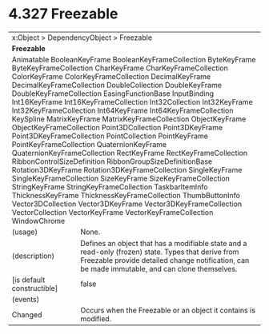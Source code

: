 <html dir="LTR" xmlns:mshelp="http://msdn.microsoft.com/mshelp" xmlns:ddue="http://ddue.schemas.microsoft.com/authoring/2003/5" xmlns:xlink="http://www.w3.org/1999/xlink" xmlns:tool="http://www.microsoft.com/tooltip">

<body>
 <input type="hidden" id="userDataCache" class="userDataStyle">
 <input type="hidden" id="hiddenScrollOffset">
 <img id="dropDownImage" style="display:none; height:0; width:0;" src="../local/drpdown.gif">
 <img id="dropDownHoverImage" style="display:none; height:0; width:0;" src="../local/drpdown_orange.gif">
 <img id="collapseImage" style="display:none; height:0; width:0;" src="../local/collapse.gif">
 <img id="expandImage" style="display:none; height:0; width:0;" src="../local/exp.gif">
 <img id="collapseAllImage" style="display:none; height:0; width:0;" src="../local/collall.gif">
 <img id="expandAllImage" style="display:none; height:0; width:0;" src="../local/expall.gif">
 <img id="copyImage" style="display:none; height:0; width:0;" src="../local/copycode.gif">
 <img id="copyHoverImage" style="display:none; height:0; width:0;" src="../local/copycodeHighlight.gif">
 <div id="header"><h1 class="heading">4.327 Freezable</h1></div>

 <div id="mainSection">
 <div id="mainBody">
 <div id="allHistory" class="saveHistory" onsave="saveAll()" onload="loadAll()"></div>
 <p xmlns:wsd="http://wsdev.schemas.microsoft.com/authoring/2008/2" xmlns:msxsl="urn:schemas-microsoft-com:xslt" xmlns:script="urn:script" xmlns:build="urn:build">
 </p>
 <div id="sectionSection0" class="section" name="collapseableSection">
 <content xmlns="http://ddue.schemas.microsoft.com/authoring/2003/5" xmlns:wsd="http://wsdev.schemas.microsoft.com/authoring/2008/2" xmlns:msxsl="urn:schemas-microsoft-com:xslt" xmlns:script="urn:script" xmlns:build="urn:build">
 </content>
 </div>
 <div id="sectionSection1" class="section" name="collapseableSection">
 <content xmlns="http://ddue.schemas.microsoft.com/authoring/2003/5" xmlns:wsd="http://wsdev.schemas.microsoft.com/authoring/2008/2" xmlns:msxsl="urn:schemas-microsoft-com:xslt" xmlns:script="urn:script" xmlns:build="urn:build">
 <table class="ProtocolAuthoredTable" xmlns="">
 <tr><td colspan="2">
<mshelp:link keywords="c0d383e4-fcdb-4546-a06b-81c262fe2a5e" tabindex="0">x:Object</mshelp:link> &gt; <mshelp:link keywords="44a6e58f-41e0-4602-b1d2-75a9b44a5acb" tabindex="0">DependencyObject</mshelp:link> &gt; <mshelp:link keywords="14abf0ee-8f63-4ed1-80bd-0b71e55f11cb" tabindex="0">Freezable</mshelp:link> </td>
 </tr>
 <tr><td colspan="2">
 <b>Freezable</b> </td>
 </tr>
 <tr><td colspan="2">
<mshelp:link keywords="4853919b-6874-4e1c-9343-c5cac9c192f9" tabindex="0">Animatable</mshelp:link> <mshelp:link keywords="f43b0a0d-4afa-49de-8d8c-f34087a98c0a" tabindex="0">BooleanKeyFrame</mshelp:link> <mshelp:link keywords="1dc67a49-5eef-4aa9-8096-d19c649d94a1" tabindex="0">BooleanKeyFrameCollection</mshelp:link> <mshelp:link keywords="e53f3c1d-3b6a-4d18-95be-7d005af0f619" tabindex="0">ByteKeyFrame</mshelp:link> <mshelp:link keywords="b28ffaba-d6f2-4d4b-afb0-0137a1bef42a" tabindex="0">ByteKeyFrameCollection</mshelp:link> <mshelp:link keywords="0fde1345-6c07-458d-a669-cd174443dd62" tabindex="0">CharKeyFrame</mshelp:link> <mshelp:link keywords="b49a8eca-65d6-421a-a32e-06224d5a7444" tabindex="0">CharKeyFrameCollection</mshelp:link> <mshelp:link keywords="a36d3727-45ac-4cc4-9f24-834121f18fd4" tabindex="0">ColorKeyFrame</mshelp:link> <mshelp:link keywords="113811d3-dc8f-4549-9f50-e113e8005883" tabindex="0">ColorKeyFrameCollection</mshelp:link> <mshelp:link keywords="ca7f8a19-413e-4d64-aa8e-a34a7c2d12a3" tabindex="0">DecimalKeyFrame</mshelp:link> <mshelp:link keywords="bdec9a06-09ab-4c64-bd06-308de5e0f8f6" tabindex="0">DecimalKeyFrameCollection</mshelp:link> <mshelp:link keywords="f48ada27-9729-46b9-95eb-97778454db21" tabindex="0">DoubleCollection</mshelp:link> <mshelp:link keywords="50abe751-818d-4cb1-85e5-512d6cb1abb2" tabindex="0">DoubleKeyFrame</mshelp:link> <mshelp:link keywords="cf7248a6-a7d2-4fca-96ad-e45e01da7de8" tabindex="0">DoubleKeyFrameCollection</mshelp:link> <mshelp:link keywords="f39352c6-64f2-40d3-a223-52a25b3bd627" tabindex="0">EasingFunctionBase</mshelp:link> <mshelp:link keywords="a8b44db5-6882-4761-9e29-cb77ff5da32a" tabindex="0">InputBinding</mshelp:link> <mshelp:link keywords="20a33306-e8d2-4cf6-b3fe-077089b563b8" tabindex="0">Int16KeyFrame</mshelp:link> <mshelp:link keywords="9888ac2d-f461-45ce-afa9-c007fd78c57b" tabindex="0">Int16KeyFrameCollection</mshelp:link> <mshelp:link keywords="a8420811-e06f-48cf-850c-2acd4b9efef9" tabindex="0">Int32Collection</mshelp:link> <mshelp:link keywords="28a9a449-184f-468c-a127-ab505effc596" tabindex="0">Int32KeyFrame</mshelp:link> <mshelp:link keywords="8d590d42-9a39-4ffe-9b39-5851e0846fe2" tabindex="0">Int32KeyFrameCollection</mshelp:link> <mshelp:link keywords="83593cde-0188-4bfd-a2af-770099b3d04c" tabindex="0">Int64KeyFrame</mshelp:link> <mshelp:link keywords="dbb7623d-7812-4bf9-8448-81345652e6fd" tabindex="0">Int64KeyFrameCollection</mshelp:link> <mshelp:link keywords="75992b86-199b-466a-b041-f9d401954ea9" tabindex="0">KeySpline</mshelp:link> <mshelp:link keywords="089783d4-461c-416b-a07f-815dbb6bb3de" tabindex="0">MatrixKeyFrame</mshelp:link> <mshelp:link keywords="5d921611-9b19-4664-9d35-8f90d5dcdeba" tabindex="0">MatrixKeyFrameCollection</mshelp:link> <mshelp:link keywords="559ce2ab-d6c9-4304-8dd7-1b75e2d03451" tabindex="0">ObjectKeyFrame</mshelp:link> <mshelp:link keywords="005ef84d-b840-4a4f-a433-bbd6fa79db52" tabindex="0">ObjectKeyFrameCollection</mshelp:link> <mshelp:link keywords="56bae171-0918-4ba9-9afe-699c9e379828" tabindex="0">Point3DCollection</mshelp:link> <mshelp:link keywords="af1b95f8-9a73-4d24-972e-1a0764bf5ed3" tabindex="0">Point3DKeyFrame</mshelp:link> <mshelp:link keywords="efb889e4-870c-4b32-9909-ea7d7ac373a3" tabindex="0">Point3DKeyFrameCollection</mshelp:link> <mshelp:link keywords="db2d816a-2142-41c3-ab82-98fc4b60bc8d" tabindex="0">PointCollection</mshelp:link> <mshelp:link keywords="ac74ab0a-9cdc-4156-aa34-7046f51f5a89" tabindex="0">PointKeyFrame</mshelp:link> <mshelp:link keywords="93fd0f19-3b08-4193-a997-e701e6f3b8ce" tabindex="0">PointKeyFrameCollection</mshelp:link> <mshelp:link keywords="c30c4ec5-a78e-4cc7-853e-ef559800015f" tabindex="0">QuaternionKeyFrame</mshelp:link> <mshelp:link keywords="136f947b-bc33-4e71-b218-d714cba9b75b" tabindex="0">QuaternionKeyFrameCollection</mshelp:link> <mshelp:link keywords="ade40832-aa51-4705-8284-159be72b9396" tabindex="0">RectKeyFrame</mshelp:link> <mshelp:link keywords="0dcd4382-d0be-4a94-bb7f-0f20c3cc055c" tabindex="0">RectKeyFrameCollection</mshelp:link> <mshelp:link keywords="cd0fac85-2579-440f-9a11-6ec50bccd36a" tabindex="0">RibbonControlSizeDefinition</mshelp:link> <mshelp:link keywords="784792f7-9e39-495c-8797-8f40737d8981" tabindex="0">RibbonGroupSizeDefinitionBase</mshelp:link> <mshelp:link keywords="7912ae10-3e9c-4e07-b5ee-75db293f961b" tabindex="0">Rotation3DKeyFrame</mshelp:link> <mshelp:link keywords="aee5b2b1-457c-4a36-98bd-d2144bce9680" tabindex="0">Rotation3DKeyFrameCollection</mshelp:link> <mshelp:link keywords="9c22c2ad-c521-456a-8b70-0fb0a78bfc6a" tabindex="0">SingleKeyFrame</mshelp:link> <mshelp:link keywords="3c479b82-6df3-4de2-af13-ef7f0daa12bd" tabindex="0">SingleKeyFrameCollection</mshelp:link> <mshelp:link keywords="dad83bef-9994-4546-a430-214689034388" tabindex="0">SizeKeyFrame</mshelp:link> <mshelp:link keywords="27df6310-4fe4-4c3d-b270-14a510ada2e8" tabindex="0">SizeKeyFrameCollection</mshelp:link> <mshelp:link keywords="5fb42522-db55-46c9-9b3d-5e28526c2b5c" tabindex="0">StringKeyFrame</mshelp:link> <mshelp:link keywords="f5b8509e-6267-4ded-a721-d50d580b4594" tabindex="0">StringKeyFrameCollection</mshelp:link> <mshelp:link keywords="c3bd174a-56a1-40af-bbf5-d78c448dfa96" tabindex="0">TaskbarItemInfo</mshelp:link> <mshelp:link keywords="47d39a3b-1bdb-4a15-a3f5-601db03bb781" tabindex="0">ThicknessKeyFrame</mshelp:link> <mshelp:link keywords="922a7971-1c7f-4da5-a787-c2d34988085b" tabindex="0">ThicknessKeyFrameCollection</mshelp:link> <mshelp:link keywords="c866f978-0807-426f-9e92-baef67231ef8" tabindex="0">ThumbButtonInfo</mshelp:link> <mshelp:link keywords="fa767971-b6a0-4862-ab20-2d642bb41705" tabindex="0">Vector3DCollection</mshelp:link> <mshelp:link keywords="ae7e954d-cd97-4319-af81-8019d81435e9" tabindex="0">Vector3DKeyFrame</mshelp:link> <mshelp:link keywords="8dc81efc-133c-4560-aab5-1427a6688f9e" tabindex="0">Vector3DKeyFrameCollection</mshelp:link> <mshelp:link keywords="3bde3525-ac44-4e12-a483-a563b55d0870" tabindex="0">VectorCollection</mshelp:link> <mshelp:link keywords="cfd19001-76a8-47d6-bf43-2f8c847d0e90" tabindex="0">VectorKeyFrame</mshelp:link> <mshelp:link keywords="f6424793-bd20-4ae5-b669-56ace05d6d72" tabindex="0">VectorKeyFrameCollection</mshelp:link> <mshelp:link keywords="06434517-1dea-4a62-ad78-b97eb2fb80a9" tabindex="0">WindowChrome</mshelp:link> </td>
 </tr>
 <tr><td><div class="indent0">(usage)</div></td>
 <td>None.</td>
 </tr>
 <tr><td><div class="indent0">(description)</div></td>
 <td>Defines an object that has a modifiable state and a read-only (frozen) state. Types that derive from Freezable provide detailed change notification, can be made immutable, and can clone themselves.</td>
 </tr>
 <tr><td><div class="indent0">[is default constructible]</div></td>
 <td>false</td>
 </tr>
 <tr><td><div class="indent0">(events)</div></td>
 <td></td>
 </tr>
 <tr><td><div class="indent2">Changed</div></td>
 <td>Occurs when the Freezable or an object it contains is modified.</td>
 </tr>
</table>
 </content>
 </div>
 <!--[if gte IE 5]>
 <tool:tip element="languageFilterToolTip" avoidmouse="false"/>
 <![endif]-->
 </div>
 <a name="feedback"></a><span></span>
 </div>
</body></html>
